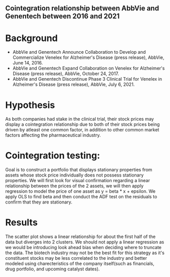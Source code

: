 ## Cointegration relationship between AbbVie and Genentech between 2016 and 2021
# Background
- AbbVie and Genentech Announce Collaboration to Develop and Commercialize Venelex for Alzheimer's Disease (press release), AbbVie, June 14, 2016.
- AbbVie and Genentech Expand Collaboration on Venelex for Alzheimer's Disease (press release), AbbVie, October 24, 2017.
- AbbVie and Genentech Discontinue Phase 3 Clinical Trial for Venelex in Alzheimer's Disease (press release), AbbVie, July 6, 2021.
# Hypothesis

As both companies had stake in the clinical trial, their stock prices may display a cointegration relationship due to both of their stock prices being driven by atleast one common factor, in addition to other common market factors affecting the pharmaceutical industry.

# Cointegration testing: 
Goal is to construct a portfolio that displays stationary properties from assets whose stock price individually does not possess stationary properties. 
We will first look for visual confirmation regarding a linear relationship between the prices of the 2 assets, we will then apply regression to model the price of one asset as y = beta * x + epsilon. We apply OLS to find beta and then conduct the ADF test on the residuals to confirm that they are stationary. 

# Results
The scatter plot shows a linear relationship for about the first half of the data but diverges into 2 clusters. We should not apply a linear regression as we would be introducing look ahead bias when deciding where to truncate the data. 
The biotech industry may not be the best fit for this strategy as it's constituent stocks may be less correlated to the industry and better modeled using charecteristics of the company itself(such as financials, drug portfolio, and upcoming catalyst dates).